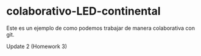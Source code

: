 # colaborativo-LED-continental

Este es un ejemplo de como podemos trabajar de manera colaborativa con git.

Update 2 (Homework 3)
